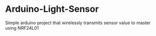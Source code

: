 # Arduino-Light-Sensor
Simple arduino project that wirelessly transmits sensor value to master using NRF24L01 
